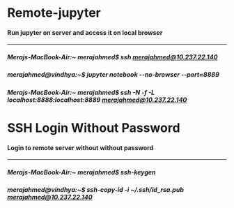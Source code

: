 # Remote-jupyter
#### Run jupyter on server and access it on local browser
<hr/>

##### Merajs-MacBook-Air:~ merajahmed$ ssh merajahmed@10.237.22.140

##### merajahmed@vindhya:~$ jupyter notebook --no-browser --port=8889

##### Merajs-MacBook-Air:~ merajahmed$ ssh -N -f -L localhost:8888:localhost:8889 merajahmed@10.237.22.140


# SSH Login Without Password
#### Login to remote server without without password
<hr/>

##### Merajs-MacBook-Air:~ merajahmed$ ssh-keygen

##### merajahmed@vindhya:~$ ssh-copy-id -i ~/.ssh/id_rsa.pub merajahmed@10.237.22.140

